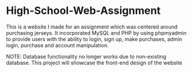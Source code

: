 # High-School-Web-Assignment

This is a website I made for an assignment which was centered around purchasing jerseys. 
It incorporated MySQL and PHP by using phpmyadmin to provide users 
with the ability to login, sign up, make purchases, admin login, purchase and account manipulation.

NOTE: Database functionality no longer works due to non-existing database. 
This project will showcase the front-end design of the website
